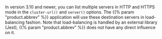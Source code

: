 ---
---
<!-- DISCLAIMER: This file is based on the syslog-ng Open Source Edition documentation https://github.com/balabit/syslog-ng-ose-guides/commit/2f4a52ee61d1ea9ad27cb4f3168b95408fddfdf2 and is used under the terms of The syslog-ng Open Source Edition Documentation License. The file has been modified by Axoflow. -->
In version 3.10 and newer, you can list multiple servers in HTTP and HTTPS mode in the `cluster-url()` and `server()` options. The {{% param "product.abbrev" %}} application will use these destination servers in load-balancing fashion. Note that load-balancing is handled by an external library (Jest), {{% param "product.abbrev" %}} does not have any direct influence on it.
